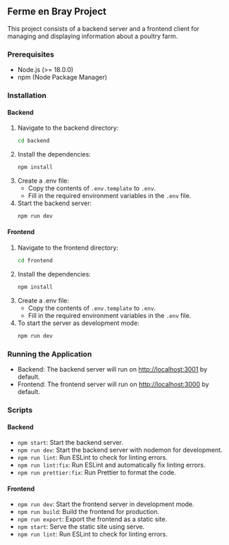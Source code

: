 ## Ferme en Bray Project
This project consists of a backend server and a frontend client for managing and displaying information about a poultry farm.  

### Prerequisites
- Node.js (>= 18.0.0)
- npm (Node Package Manager)

### Installation
#### Backend
1. Navigate to the backend directory:  
   ```bash
   cd backend
   ```
2. Install the dependencies:
   ```bash
   npm install
   ```
3. Create a .env file:
    - Copy the contents of `.env.template` to `.env`.
    - Fill in the required environment variables in the `.env` file.
4. Start the backend server:
   ```bash
   npm run dev
   ```

#### Frontend
1. Navigate to the frontend directory:
   ```bash
   cd frontend
   ```
2. Install the dependencies:
   ```bash
   npm install
   ```
3. Create a .env file:
    - Copy the contents of `.env.template` to `.env`.
    - Fill in the required environment variables in the `.env` file.
4. To start the server as development mode:
   ```bash
   npm run dev
   ```

### Running the Application
- Backend: The backend server will run on [http://localhost:3001](http://localhost:3001) by default.
- Frontend: The frontend server will run on [http://localhost:3000](http://localhost:3000) by default.

### Scripts
#### Backend
- `npm start`: Start the backend server.
- `npm run dev`: Start the backend server with nodemon for development.
- `npm run lint`: Run ESLint to check for linting errors.
- `npm run lint:fix`: Run ESLint and automatically fix linting errors.
- `npm run prettier:fix`: Run Prettier to format the code.

#### Frontend
- `npm run dev`: Start the frontend server in development mode.
- `npm run build`: Build the frontend for production.
- `npm run export`: Export the frontend as a static site.
- `npm start`: Serve the static site using serve.
- `npm run lint`: Run ESLint to check for linting errors.